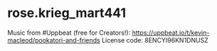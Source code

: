 # rose.krieg_mart441

Music from #Uppbeat (free for Creators!):
https://uppbeat.io/t/kevin-macleod/pookatori-and-friends
License code: 8ENCYI96KN1DNUSZ
